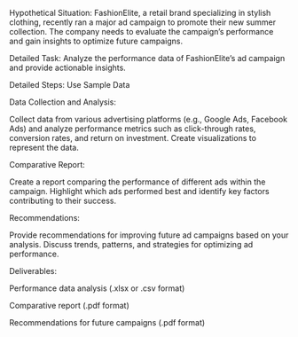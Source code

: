 Hypothetical Situation: FashionElite, a retail brand specializing in stylish clothing, recently ran a major ad campaign to promote their new summer collection. The company needs to evaluate the campaign’s performance and gain insights to optimize future campaigns.

Detailed Task: Analyze the performance data of FashionElite’s ad campaign and provide actionable insights.

Detailed Steps: Use Sample Data

Data Collection and Analysis:

Collect data from various advertising platforms (e.g., Google Ads, Facebook Ads) and analyze performance metrics such as click-through rates, conversion rates, and return on investment. Create visualizations to represent the data.

Comparative Report:

Create a report comparing the performance of different ads within the campaign. Highlight which ads performed best and identify key factors contributing to their success.

Recommendations:

Provide recommendations for improving future ad campaigns based on your analysis. Discuss trends, patterns, and strategies for optimizing ad performance.

Deliverables:

Performance data analysis (.xlsx or .csv format)

Comparative report (.pdf format)

Recommendations for future campaigns (.pdf format)
